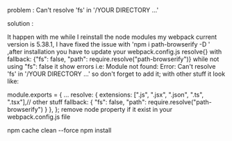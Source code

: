 problem :  Can't resolve 'fs' in '/YOUR DIRECTORY ...' 

solution :

It happen with me while I reinstall the node modules my webpack current version is 5.38.1, I have fixed the issue with 'npm i path-browserify -D '
,after installation you have to update your webpack.config.js resolve{} with fallback: {"fs": false, "path": require.resolve("path-browserify")} while not using "fs": false it show errors i.e: Module not found: Error: Can't resolve 'fs' in '/YOUR DIRECTORY ...' so don't forget to add it; with other stuff it look like:

<!-- webpack.config.js is found inside react-scripts folder which exists in node_modules folder -->

module.exports = {
   ...
   resolve: {
    extensions: [".js", ".jsx", ".json", ".ts", ".tsx"],// other stuff
    fallback: {
      "fs": false,
      "path": require.resolve("path-browserify")
    }
  },
};
remove node property if it exist in your webpack.config.js file



npm cache clean --force
npm install

